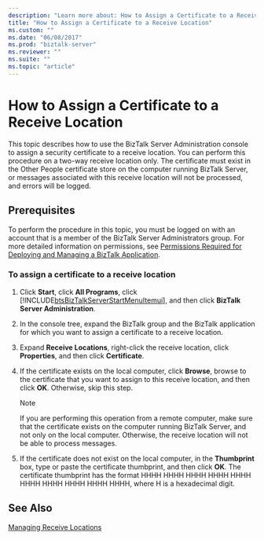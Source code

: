 ```yaml
---
description: "Learn more about: How to Assign a Certificate to a Receive Location"
title: "How to Assign a Certificate to a Receive Location"
ms.custom: ""
ms.date: "06/08/2017"
ms.prod: "biztalk-server"
ms.reviewer: ""
ms.suite: ""
ms.topic: "article"
---
```

# How to Assign a Certificate to a Receive Location
This topic describes how to use the BizTalk Server Administration console to assign a security certificate to a receive location. You can perform this procedure on a two-way receive location only. The certificate must exist in the Other People certificate store on the computer running BizTalk Server, or messages associated with this receive location will not be processed, and errors will be logged.  
  
## Prerequisites  
 To perform the procedure in this topic, you must be logged on with an account that is a member of the BizTalk Server Administrators group. For more detailed information on permissions, see [Permissions Required for Deploying and Managing a BizTalk Application](../core/permissions-required-for-deploying-and-managing-a-biztalk-application.md).  
  
### To assign a certificate to a receive location  
  
1. Click **Start**, click **All Programs**, click [!INCLUDE[btsBizTalkServerStartMenuItemui](../includes/btsbiztalkserverstartmenuitemui-md.md)], and then click **BizTalk Server Administration**.  
  
2. In the console tree, expand the BizTalk group and the BizTalk application for which you want to assign a certificate to a receive location.  
  
3. Expand **Receive Locations**, right-click the receive location, click **Properties**, and then click **Certificate**.  
  
4. If the certificate exists on the local computer, click **Browse**, browse to the certificate that you want to assign to this receive location, and then click **OK**. Otherwise, skip this step.  
  
   > [!NOTE]
   >  If you are performing this operation from a remote computer, make sure that the certificate exists on the computer running BizTalk Server, and not only on the local computer. Otherwise, the receive location will not be able to process messages.  
  
5. If the certificate does not exist on the local computer, in the **Thumbprint** box, type or paste the certificate thumbprint, and then click **OK**. The certificate thumbprint has the format HHHH HHHH HHHH HHHH HHHH HHHH HHHH HHHH HHHH HHHH, where H is a hexadecimal digit.  
  
## See Also  
 [Managing Receive Locations](../core/managing-receive-locations.md)
